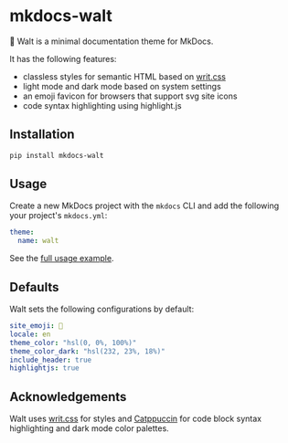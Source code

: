 # mkdocs-walt

🍃 Walt is a minimal documentation theme for MkDocs.

It has the following features:

- classless styles for semantic HTML based on [writ.css](https://writ.cmcenroe.me)
- light mode and dark mode based on system settings
- an emoji favicon for browsers that support svg site icons
- code syntax highlighting using highlight.js

## Installation

```sh
pip install mkdocs-walt
```

## Usage

Create a new MkDocs project with the `mkdocs` CLI and add the following your
project's `mkdocs.yml`:

```yaml
theme:
  name: walt
```

See the [full usage example](https://github.com/codesue/walt/examples/mkdocs).

## Defaults

Walt sets the following configurations by default:

```yaml
site_emoji: 🍃
locale: en
theme_color: "hsl(0, 0%, 100%)"
theme_color_dark: "hsl(232, 23%, 18%)"
include_header: true
highlightjs: true
```

## Acknowledgements

Walt uses [writ.css](https://github.com/programble/writ/tree/master) for styles
and [Catppuccin](https://github.com/catppuccin/catppuccin) for code block syntax
highlighting and dark mode color palettes.
